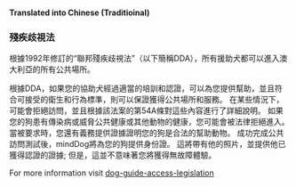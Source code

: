 #### **Translated into Chinese (Traditioinal)**

### 殘疾歧視法

根據1992年修訂的“聯邦殘疾歧視法”（以下簡稱DDA），所有援助犬都可以進入澳大利亞的所有公共場所。

根據DDA，如果您的協助犬經過適當的培訓和認證，可以為您提供幫助，並且符合可接受的衛生和行為標準，則可以保證獲得公共場所和服務。 在某些情況下，可能會拒絕訪問，並且根據該法案的第54A條對這些內容進行了詳細說明。 如果您的狗患有傳染病或威脅公共健康或其他動物的健康，您可能會被法律拒絕進入。 當被要求時，您還有義務提供證據證明您的狗是合法的幫助動物。 成功完成公共訪問測試後，mindDog將為您的狗提供身份證。 這將帶有他的照片，並提供他已獲得認證的證據; 但是，這並不意味著您將獲得無故障體驗。

For more information visit [dog-guide-access-legislation](https://www.minddog.org.au/resources/federal-laws/)